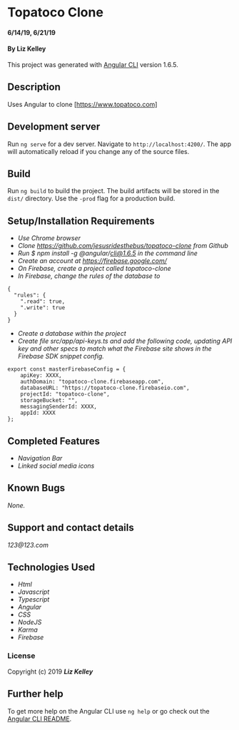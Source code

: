 # Topatoco Clone

#### 6/14/19, 6/21/19

#### By **Liz Kelley**

This project was generated with [Angular CLI](https://github.com/angular/angular-cli) version 1.6.5.

## Description

Uses Angular to clone [https://www.topatoco.com]

## Development server

Run `ng serve` for a dev server. Navigate to `http://localhost:4200/`. The app will automatically reload if you change any of the source files.

## Build

Run `ng build` to build the project. The build artifacts will be stored in the `dist/` directory. Use the `-prod` flag for a production build.


## Setup/Installation Requirements

* _Use Chrome browser_
* _Clone https://github.com/jesusridesthebus/topatoco-clone from Github_
* _Run $ npm install -g @angular/cli@1.6.5 in the command line_
* _Create an account at https://firebase.google.com/_
* _On Firebase, create a project called topatoco-clone_
* _In Firebase, change the rules of the database to_
```
{
  "rules": {
    ".read": true,
    ".write": true
  }
}
```
* _Create a database within the project_
* _Create file src/app/api-keys.ts and add the following code, updating API key and other specs to match what the Firebase site shows in the Firebase SDK snippet config._
```
export const masterFirebaseConfig = {
    apiKey: XXXX,
    authDomain: "topatoco-clone.firebaseapp.com",
    databaseURL: "https://topatoco-clone.firebaseio.com",
    projectId: "topatoco-clone",
    storageBucket: "",
    messagingSenderId: XXXX,
    appId: XXXX
};
```

## Completed Features
* _Navigation Bar_
* _Linked social media icons_


## Known Bugs

_None._

## Support and contact details

_123@123.com_

## Technologies Used

* _Html_
* _Javascript_
* _Typescript_
* _Angular_
* _CSS_
* _NodeJS_
* _Karma_
* _Firebase_

### License

Copyright (c) 2019 **_Liz Kelley_**

## Further help

To get more help on the Angular CLI use `ng help` or go check out the [Angular CLI README](https://github.com/angular/angular-cli/blob/master/README.md).

